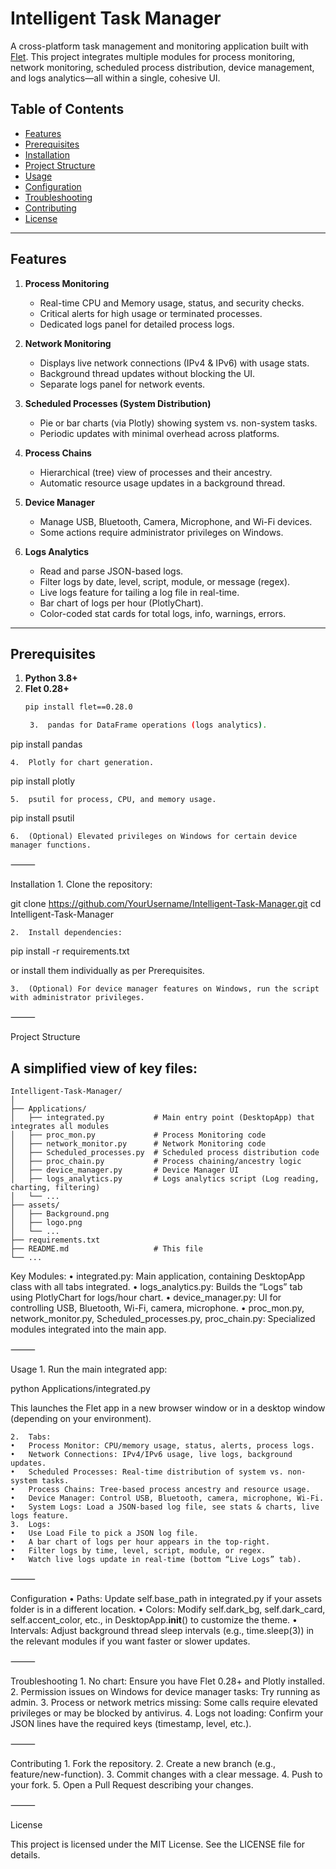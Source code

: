 # Intelligent Task Manager

A cross-platform task management and monitoring application built with [Flet](https://flet.dev). This project integrates multiple modules for process monitoring, network monitoring, scheduled process distribution, device management, and logs analytics—all within a single, cohesive UI.

## Table of Contents

- [Features](#features)
- [Prerequisites](#prerequisites)
- [Installation](#installation)
- [Project Structure](#project-structure)
- [Usage](#usage)
- [Configuration](#configuration)
- [Troubleshooting](#troubleshooting)
- [Contributing](#contributing)
- [License](#license)

---

## Features

1. **Process Monitoring**  
   - Real-time CPU and Memory usage, status, and security checks.  
   - Critical alerts for high usage or terminated processes.  
   - Dedicated logs panel for detailed process logs.

2. **Network Monitoring**  
   - Displays live network connections (IPv4 & IPv6) with usage stats.  
   - Background thread updates without blocking the UI.  
   - Separate logs panel for network events.

3. **Scheduled Processes (System Distribution)**  
   - Pie or bar charts (via Plotly) showing system vs. non-system tasks.  
   - Periodic updates with minimal overhead across platforms.

4. **Process Chains**  
   - Hierarchical (tree) view of processes and their ancestry.  
   - Automatic resource usage updates in a background thread.

5. **Device Manager**  
   - Manage USB, Bluetooth, Camera, Microphone, and Wi-Fi devices.  
   - Some actions require administrator privileges on Windows.

6. **Logs Analytics**  
   - Read and parse JSON-based logs.  
   - Filter logs by date, level, script, module, or message (regex).  
   - Live logs feature for tailing a log file in real-time.  
   - Bar chart of logs per hour (PlotlyChart).  
   - Color-coded stat cards for total logs, info, warnings, errors.

---

## Prerequisites

1. **Python 3.8+**  
2. **Flet 0.28+**  
   ```bash
   pip install flet==0.28.0

	3.	pandas for DataFrame operations (logs analytics).

pip install pandas


	4.	Plotly for chart generation.

pip install plotly


	5.	psutil for process, CPU, and memory usage.

pip install psutil


	6.	(Optional) Elevated privileges on Windows for certain device manager functions.

⸻

Installation
	1.	Clone the repository:

git clone https://github.com/YourUsername/Intelligent-Task-Manager.git
cd Intelligent-Task-Manager


	2.	Install dependencies:

pip install -r requirements.txt

or install them individually as per Prerequisites.

	3.	(Optional) For device manager features on Windows, run the script with administrator privileges.

⸻

Project Structure

## A simplified view of key files:
    Intelligent-Task-Manager/
    │
    ├── Applications/
    │   ├── integrated.py           # Main entry point (DesktopApp) that integrates all modules
    │   ├── proc_mon.py             # Process Monitoring code
    │   ├── network_monitor.py      # Network Monitoring code
    │   ├── Scheduled_processes.py  # Scheduled process distribution code
    │   ├── proc_chain.py           # Process chaining/ancestry logic
    │   ├── device_manager.py       # Device Manager UI
    │   ├── logs_analytics.py       # Logs analytics script (Log reading, charting, filtering)
    │   └── ...
    ├── assets/
    │   ├── Background.png
    │   ├── logo.png
    │   └── ...
    ├── requirements.txt
    ├── README.md                   # This file
    └── ...

Key Modules:
	•	integrated.py: Main application, containing DesktopApp class with all tabs integrated.
	•	logs_analytics.py: Builds the “Logs” tab using PlotlyChart for logs/hour chart.
	•	device_manager.py: UI for controlling USB, Bluetooth, Wi-Fi, camera, microphone.
	•	proc_mon.py, network_monitor.py, Scheduled_processes.py, proc_chain.py: Specialized modules integrated into the main app.

⸻

Usage
	1.	Run the main integrated app:

python Applications/integrated.py

This launches the Flet app in a new browser window or in a desktop window (depending on your environment).

	2.	Tabs:
	•	Process Monitor: CPU/memory usage, status, alerts, process logs.
	•	Network Connections: IPv4/IPv6 usage, live logs, background updates.
	•	Scheduled Processes: Real-time distribution of system vs. non-system tasks.
	•	Process Chains: Tree-based process ancestry and resource usage.
	•	Device Manager: Control USB, Bluetooth, camera, microphone, Wi-Fi.
	•	System Logs: Load a JSON-based log file, see stats & charts, live logs feature.
	3.	Logs:
	•	Use Load File to pick a JSON log file.
	•	A bar chart of logs per hour appears in the top-right.
	•	Filter logs by time, level, script, module, or regex.
	•	Watch live logs update in real-time (bottom “Live Logs” tab).

⸻

Configuration
	•	Paths: Update self.base_path in integrated.py if your assets folder is in a different location.
	•	Colors: Modify self.dark_bg, self.dark_card, self.accent_color, etc., in DesktopApp.__init__() to customize the theme.
	•	Intervals: Adjust background thread sleep intervals (e.g., time.sleep(3)) in the relevant modules if you want faster or slower updates.

⸻

Troubleshooting
	1.	No chart: Ensure you have Flet 0.28+ and Plotly installed.
	2.	Permission issues on Windows for device manager tasks: Try running as admin.
	3.	Process or network metrics missing: Some calls require elevated privileges or may be blocked by antivirus.
	4.	Logs not loading: Confirm your JSON lines have the required keys (timestamp, level, etc.).

⸻

Contributing
	1.	Fork the repository.
	2.	Create a new branch (e.g., feature/new-function).
	3.	Commit changes with a clear message.
	4.	Push to your fork.
	5.	Open a Pull Request describing your changes.

⸻

License

This project is licensed under the MIT License. See the LICENSE file for details.

